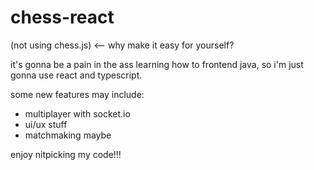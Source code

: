 # chess-react

(not using chess.js) <-- why make it easy for yourself?

it's gonna be a pain in the ass learning how to frontend java, so i'm just gonna use react and typescript.

some new features may include:
- multiplayer with socket.io
- ui/ux stuff
- matchmaking maybe

enjoy nitpicking my code!!!